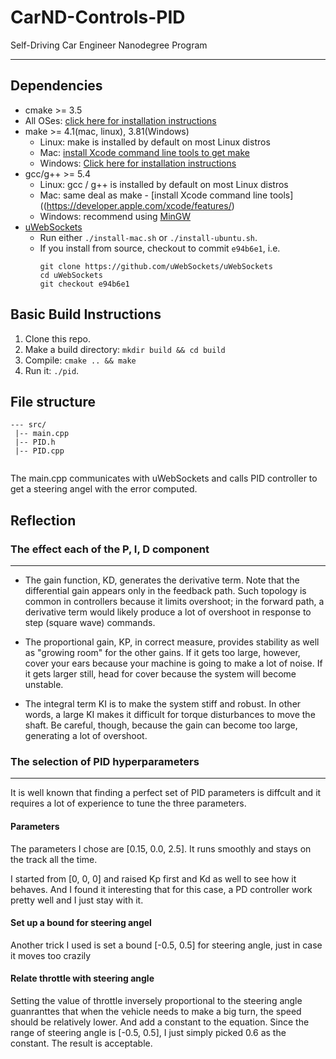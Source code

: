 # CarND-Controls-PID
Self-Driving Car Engineer Nanodegree Program

---

## Dependencies

* cmake >= 3.5
 * All OSes: [click here for installation instructions](https://cmake.org/install/)
* make >= 4.1(mac, linux), 3.81(Windows)
  * Linux: make is installed by default on most Linux distros
  * Mac: [install Xcode command line tools to get make](https://developer.apple.com/xcode/features/)
  * Windows: [Click here for installation instructions](http://gnuwin32.sourceforge.net/packages/make.htm)
* gcc/g++ >= 5.4
  * Linux: gcc / g++ is installed by default on most Linux distros
  * Mac: same deal as make - [install Xcode command line tools]((https://developer.apple.com/xcode/features/)
  * Windows: recommend using [MinGW](http://www.mingw.org/)
* [uWebSockets](https://github.com/uWebSockets/uWebSockets)
  * Run either `./install-mac.sh` or `./install-ubuntu.sh`.
  * If you install from source, checkout to commit `e94b6e1`, i.e.
    ```
    git clone https://github.com/uWebSockets/uWebSockets 
    cd uWebSockets
    git checkout e94b6e1
    ```

## Basic Build Instructions

1. Clone this repo.
2. Make a build directory: `mkdir build && cd build`
3. Compile: `cmake .. && make`
4. Run it: `./pid`. 

## File structure

```
--- src/
 |-- main.cpp
 |-- PID.h
 |-- PID.cpp
 
```
 The main.cpp communicates with uWebSockets and calls PID controller to get a steering angel with the error computed.
 
 ## Reflection
 
 ### The effect each of the P, I, D component
 ---
 
* The gain function, KD, generates the derivative term. Note that the differential gain appears only in the feedback path. Such topology is common in controllers because it limits overshoot; in the forward path, a derivative term would likely produce a lot of overshoot in response to step (square wave) commands.

* The proportional gain, KP, in correct measure, provides stability as well as "growing room" for the other gains. If it gets too large, however, cover your ears because your machine is going to make a lot of noise. If it gets larger still, head for cover because the system will become unstable.

* The integral term KI is to make the system stiff and robust. In other words, a large KI makes it difficult for torque disturbances to move the shaft. Be careful, though, because the gain can become too large, generating a lot of overshoot.

### The selection of PID hyperparameters
----

It is well known that finding a perfect set of PID parameters is diffcult and it requires a lot of experience to tune the three parameters.

#### Parameters
The parameters I chose are [0.15, 0.0, 2.5]. It runs smoothly and stays on the track all the time.

I started from [0, 0, 0] and raised Kp first and Kd as well to see how it behaves. 
And I found it interesting that for this case, a PD controller work pretty well and I just stay with it.

#### Set up a bound for steering angel
Another trick I used is set a bound [-0.5, 0.5] for steering angle, just in case it moves too crazily

#### Relate throttle with steering angle
Setting the value of throttle inversely proportional to the steering angle guanranttes that when the vehicle needs to make a big turn, the speed should be relatively lower. 
And add a constant to the equation. Since the range of steering angle is [-0.5, 0.5], I just simply picked 0.6 as the constant. The result is acceptable.



